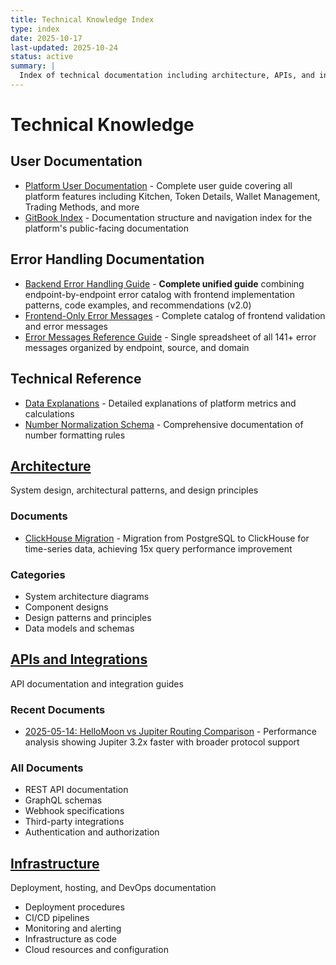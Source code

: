 ```yaml
---
title: Technical Knowledge Index
type: index
date: 2025-10-17
last-updated: 2025-10-24
status: active
summary: |
  Index of technical documentation including architecture, APIs, and infrastructure.
---
```


# Technical Knowledge

## User Documentation
- [Platform User Documentation](platform-user-documentation.md) - Complete user guide covering all platform features including Kitchen, Token Details, Wallet Management, Trading Methods, and more
- [GitBook Index](gitbook-index.md) - Documentation structure and navigation index for the platform's public-facing documentation

## Error Handling Documentation
- [Backend Error Handling Guide](backend-error-handling-guide.md) - **Complete unified guide** combining endpoint-by-endpoint error catalog with frontend implementation patterns, code examples, and recommendations (v2.0)
- [Frontend-Only Error Messages](frontend-only-error-messages.md) - Complete catalog of frontend validation and error messages
- [Error Messages Reference Guide](error-messages-reference-guide.md) - Single spreadsheet of all 141+ error messages organized by endpoint, source, and domain

## Technical Reference
- [Data Explanations](data-explanations.md) - Detailed explanations of platform metrics and calculations
- [Number Normalization Schema](number-normalization-schema.md) - Comprehensive documentation of number formatting rules

## [Architecture](architecture/)
System design, architectural patterns, and design principles

### Documents
- [ClickHouse Migration](architecture/clickhouse-migration.md) - Migration from PostgreSQL to ClickHouse for time-series data, achieving 15x query performance improvement

### Categories
- System architecture diagrams
- Component designs
- Design patterns and principles
- Data models and schemas

## [APIs and Integrations](apis-and-integrations/)
API documentation and integration guides

### Recent Documents
- [2025-05-14: HelloMoon vs Jupiter Routing Comparison](apis-and-integrations/2025-05-14-hellomoon-jupiter-routing-comparison.md) - Performance analysis showing Jupiter 3.2x faster with broader protocol support

### All Documents
- REST API documentation
- GraphQL schemas
- Webhook specifications
- Third-party integrations
- Authentication and authorization

## [Infrastructure](infrastructure/)
Deployment, hosting, and DevOps documentation
- Deployment procedures
- CI/CD pipelines
- Monitoring and alerting
- Infrastructure as code
- Cloud resources and configuration
